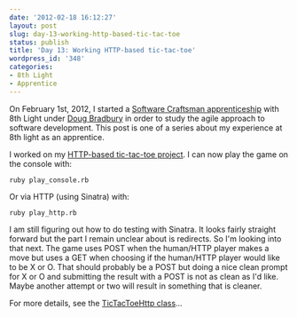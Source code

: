 ```yaml
---
date: '2012-02-18 16:12:27'
layout: post
slug: day-13-working-http-based-tic-tac-toe
status: publish
title: 'Day 13: Working HTTP-based tic-tac-toe'
wordpress_id: '348'
categories:
- 8th Light
- Apprentice
---
```


On February 1st, 2012, I started a [Software Craftsman apprenticeship](http://www.8thlight.com/apprenticeship) with 8th Light under [Doug Bradbury](http://www.8thlight.com/our-team/doug-bradbury) in order to study the agile approach to software development. This post is one of a series about my experience at 8th light as an apprentice.


I worked on my [HTTP-based tic-tac-toe project](https://github.com/cymen/ttt-ruby). I can now play the game on the console with:

    
    ruby play_console.rb


Or via HTTP (using Sinatra) with:

    
    ruby play_http.rb


I am still figuring out how to do testing with Sinatra. It looks fairly straight forward but the part I remain unclear about is redirects. So I'm looking into that next. The game uses POST when the human/HTTP player makes a move but uses a GET when choosing if the human/HTTP player would like to be X or O. That should probably be a POST but doing a nice clean prompt for X or O and submitting the result with a POST is not as clean as I'd like. Maybe another attempt or two will result in something that is cleaner.

For more details, see the [TicTacToeHttp class](https://github.com/cymen/ttt-ruby/blob/master/lib/tic_tac_toe_http.rb)...
